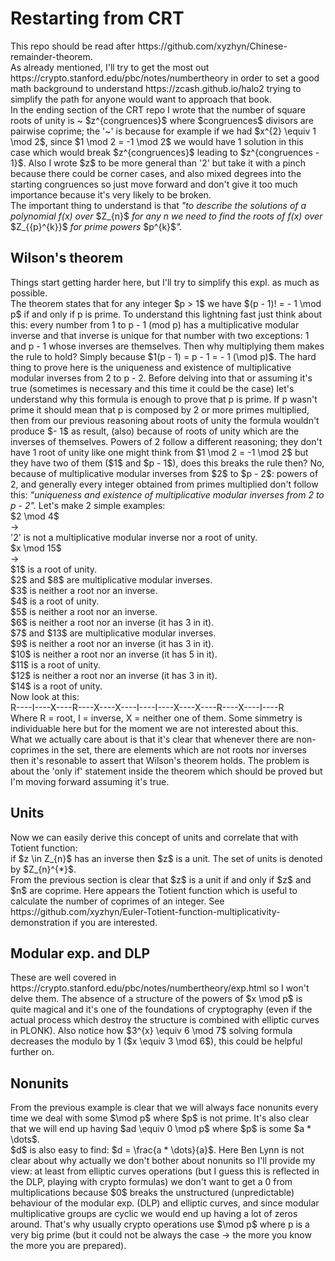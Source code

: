 # Restarting from CRT
<p>This repo should be read after https://github.com/xyzhyn/Chinese-remainder-theorem. <br>
As already mentioned, I'll try to get the most out https://crypto.stanford.edu/pbc/notes/numbertheory in order to set a good math background to understand https://zcash.github.io/halo2 trying to simplify the path for anyone would want to approach that book. <br>
In the ending section of the CRT repo I wrote that the number of square roots of unity is ~ $z^{congruences}$ where $congruences$ divisors are pairwise coprime; the '~' is because for example if we had $x^{2} \equiv 1 \mod 2$, since $1 \mod 2 = -1 \mod 2$ we would have 1 solution in this case which would break $z^{congruences}$ leading to $z^{congruences - 1}$. Also I wrote $z$ to be more general than '2' but take it with a pinch because there could be corner cases, and also mixed degrees into the starting congruences so just move forward and don't give it too much importance because it's very likely to be broken.<br>
The important thing to understand is that <em>"to describe the solutions of a polynomial f(x) over </em>$Z_{n}$<em> for any n we need to find the roots of f(x) over </em>$Z_{{p}^{k}}$<em> for prime powers </em>$p^{k}$<em>".</em>
</p>

## Wilson's theorem
<p>Things start getting harder here, but I'll try to simplify this expl. as much as possible.<br>
The theorem states that for any integer $p > 1$ we have $(p - 1)! = - 1 \mod p$ if and only if p is prime. To understand this lightning fast just think about this: every number from 1 to p - 1 (mod p) has a multiplicative modular inverse and that inverse is unique for that number with two exceptions: 1 and p - 1 whose inverses are themselves. Then why multiplying them makes the rule to hold? Simply because $1(p - 1) = p - 1 = - 1 (\mod p)$. The hard thing to prove here is the uniqueness and existence of multiplicative modular inverses from 2 to p - 2. Before delving into that or assuming it's true (sometimes is necessary and this time it could be the case) let's understand why this formula is enough to prove that p is prime. If p wasn't prime it should mean that p is composed by 2 or more primes multiplied, then from our previous reasoning about roots of unity the formula wouldn't produce $- 1$ as result, (also) because of roots of unity which are the inverses of themselves. Powers of 2 follow a different reasoning; they don't have 1 root of unity like one might think from $1 \mod 2 = -1 \mod 2$ but they have two of them ($1$ and $p - 1$), does this breaks the rule then? No, because of multiplicative modular inverses from $2$ to $p - 2$: powers of 2, and generally every integer obtained from primes multiplied don't follow this: <em>"uniqueness and existence of multiplicative modular inverses from 2 to p - 2".</em> Let's make 2 simple examples: <br>
$2 \mod 4$<br>
-><br>
'2' is not a multiplicative modular inverse nor a root of unity.<br>
$x \mod 15$<br>
-><br>
$1$ is a root of unity.<br>
$2$ and $8$ are multiplicative modular inverses.<br>
$3$ is neither a root nor an inverse.<br>
$4$ is a root of unity.<br>
$5$ is neither a root nor an inverse.<br>
$6$ is neither a root nor an inverse (it has 3 in it).<br>
$7$ and $13$ are multiplicative modular inverses.<br>
$9$ is neither a root nor an inverse (it has 3 in it).<br>
$10$ is neither a root nor an inverse (it has 5 in it).<br>
$11$ is a root of unity.<br>
$12$ is neither a root nor an inverse (it has 3 in it).<br>
$14$ is a root of unity.<br>
Now look at this: <br>
R----I----X----R----X----X----I----I----X----X----R----X----I----R<br>
Where R = root, I = inverse, X = neither one of them.
Some simmetry is individuable here but for the moment we are not interested about this.<br> What we actually care about is that it's clear that whenever there are non-coprimes in the set, there are elements which are not roots nor inverses then it's resonable to assert that Wilson's theorem holds. The problem is about the 'only if' statement inside the theorem which should be proved but I'm moving forward assuming it's true.
</p>

## Units
<p>Now we can easily derive this concept of units and correlate that with Totient function:<br>
if $z \in Z_{n}$ has an inverse then $z$ is a unit. The set of units is denoted by $Z_{n}^{*}$. <br>
From the previous section is clear that $z$ is a unit if and only if $z$ and $n$ are coprime. Here appears the Totient function which is useful to calculate the number of coprimes of an integer. See https://github.com/xyzhyn/Euler-Totient-function-multiplicativity-demonstration if you are interested.
</p>

## Modular exp. and DLP
<p>These are well covered in https://crypto.stanford.edu/pbc/notes/numbertheory/exp.html so I won't delve them. The absence of a structure of the powers of $x \mod p$ is quite magical and it's one of the foundations of cryptography (even if the actual process which destroy the structure is combined with elliptic curves in PLONK). Also notice how $3^{x} \equiv 6 \mod 7$ solving formula decreases the modulo by 1 ($x \equiv 3 \mod 6$), this could be helpful further on.
</p>

## Nonunits
<p>From the previous example is clear that we will always face nonunits every time we deal with some $\mod p$ where $p$ is not prime. It's also clear that we will end up having $ad \equiv 0 \mod p$ where $p$ is some $a * \dots$.<br> $d$ is also easy to find: $d = \frac{a * \dots}{a}$. Here Ben Lynn is not clear about why actually we don't bother about nonunits so I'll provide my view: at least from elliptic curves operations (but I guess this is reflected in the DLP, playing with crypto formulas) we don't want to get a 0 from multiplications because $0$ breaks the unstructured (unpredictable) behaviour of the modular exp. (DLP) and elliptic curves, and since modular multiplicative groups are cyclic we would end up having a lot of zeros around. That's why usually crypto operations use $\mod p$ where p is a very big prime (but it could not be always the case -> the more you know the more you are prepared).
</p>

